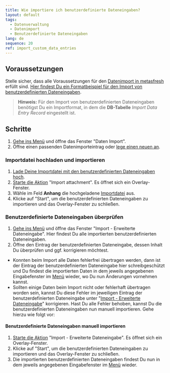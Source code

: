 ```yaml
---
title: Wie importiere ich benutzerdefinierte Dateneingaben?
layout: default
tags:
  - Datenverwaltung
  - Datenimport
  - Benutzerdefinierte Dateneingaben
lang: de
sequence: 20
ref: import_custom_data_entries
---
```


## Voraussetzungen
Stelle sicher, dass alle Voraussetzungen für den [Datenimport in metasfresh](Datenimport_nach_metasfresh) erfüllt sind. [Hier findest Du ein Formatbeispiel für den Import von benutzerdefinierten Dateneingaben](Importformat_Beispiel_Dateneingabe).
 >**Hinweis:** Für den Import von benutzerdefinierten Dateneingaben benötigst Du ein Importformat, in dem die **DB-Tabelle** *Import Data Entry Record* eingestellt ist.

## Schritte
1. [Gehe ins Menü](Menu) und öffne das Fenster "Daten Import".
1. Öffne einen passenden Datenimporteintrag oder [lege einen neuen an](Datenimporteintrag_anlegen).

### Importdatei hochladen und importieren
1. [Lade Deine Importdatei mit den benutzerdefinierten Dateneingaben hoch](Dateihandling).
1. [Starte die Aktion](AktionStarten) "Import attachment". Es öffnet sich ein Overlay-Fenster.
1. Wähle im Feld **Anhang** die hochgeladene [Importdatei](Importdatei_nuetzliche_Hinweise) aus.
1. Klicke auf "Start", um die benutzerdefinierten Dateneingaben zu importieren und das Overlay-Fenster zu schließen.

### Benutzerdefinierte Dateneingaben überprüfen
1. [Gehe ins Menü](Menu) und öffne das Fenster "Import - Erweiterte Dateneingabe". Hier findest Du alle importierten benutzerdefinierten Dateneingaben.
1. Öffne den Eintrag der benutzerdefinierten Dateneingabe, dessen Inhalt Du überprüfen und ggf. korrigieren möchtest.
 - Konnten beim Import alle Daten fehlerfrei übertragen werden, dann ist der Eintrag der benutzerdefinierten Dateneingabe hier schreibgeschützt und Du findest die importierten Daten in dem jeweils angegebenen Eingabefenster im [Menü](Menu) wieder, wo Du nun Änderungen vornehmen kannst.
 - Sollten einige Daten beim Import nicht oder fehlerhaft übertragen worden sein, kannst Du diese Fehler im jeweiligen Eintrag der benutzerdefinierten Dateneingabe unter "[Import - Erweiterte Dateneingabe](Menu)" korrigieren. Hast Du alle Fehler behoben, kannst Du die benutzerdefinierten Dateneingaben nun manuell importieren. Gehe hierzu wie folgt vor:

#### Benutzerdefinierte Dateneingaben manuell importieren
1. [Starte die Aktion](AktionStarten) "Import - Erweiterte Dateneingabe". Es öffnet sich ein Overlay-Fenster.
1. Klicke auf "Start", um die benutzerdefinierten Dateneingaben zu importieren und das Overlay-Fenster zu schließen.
1. Die importierten benutzerdefinierten Dateneingaben findest Du nun in dem jeweils angegebenen Eingabefenster im [Menü](Menu) wieder.
